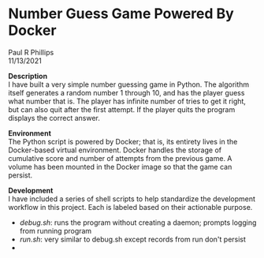 # Number Guess Game Powered By Docker
Paul R Phillips<br>
11/13/2021

**Description**<br>
I have built a very simple number guessing game in Python. The algorithm itself
generates a random number 1 through 10, and has the player guess what number that is.
The player has infinite number of tries to get it right, but can also quit after the
first attempt. If the player quits the program displays the correct answer. 

**Environment**<br>
The Python script is powered by Docker; that is, its entirety lives in the Docker-based virtual
environment. Docker handles the storage of cumulative score and number of attempts from
the previous game. A volume has been mounted in the Docker image so that the game can persist.

**Development**<br>
I have included a series of shell scripts to help standardize the development workflow in this
project. Each is labeled based on their actionable purpose. 
- *debug.sh*: runs the program without creating a daemon; prompts logging from running program
- *run.sh*: very similar to debug.sh except records from run don't persist
- 
